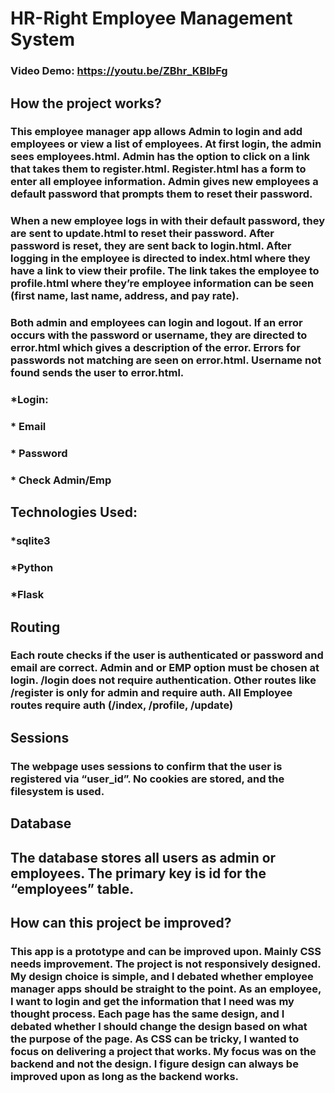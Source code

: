 # HR-Right Employee Management System
### Video Demo: https://youtu.be/ZBhr_KBlbFg
## How the project works?
### This employee manager app allows Admin to login and add employees or view a list of employees. At first login, the admin sees employees.html. Admin has the option to click on a link that takes them to register.html. Register.html has a form to enter all employee information. Admin gives new employees a default password that prompts them to reset their password.
### When a new employee logs in with their default password, they are sent to update.html to reset their password. After password is reset, they are sent back to login.html. After logging in the employee is directed to index.html where they have a link to view their profile. The link takes the employee to profile.html where they’re employee information can be seen (first name, last name, address, and pay rate).
### Both admin and employees can login and logout. If an error occurs with the password or username, they are directed to error.html which gives a description of the error. Errors for passwords not matching are seen on error.html. Username not found sends the user to error.html. 
###  *Login:
###     * Email
### 	* Password
### 	* Check Admin/Emp
## Technologies Used:
###	 *sqlite3
###	 *Python
###	 *Flask
## Routing
### Each route checks if the user is authenticated or password and email are correct. Admin and or EMP option must be chosen at login. /login does not require authentication. Other routes like /register is only for admin and require auth. All Employee routes require auth (/index, /profile, /update)
## Sessions
### The webpage uses sessions to confirm that the user is registered via “user_id”. No cookies are stored, and the filesystem is used. 
## Database
## The database stores all users as admin or employees. The primary key is id for the “employees” table.

## How can this project be improved?
### This app is a prototype and can be improved upon. Mainly CSS needs improvement. The project is not responsively designed. My design choice is simple, and I debated whether employee manager apps should be straight to the point. As an employee, I want to login and get the information that I need was my thought process. Each page has the same design, and I debated whether I should change the design based on what the purpose of the page. As CSS can be tricky, I wanted to focus on delivering a project that works. My focus was on the backend and not the design. I figure design can always be improved upon as long as the backend works. 

